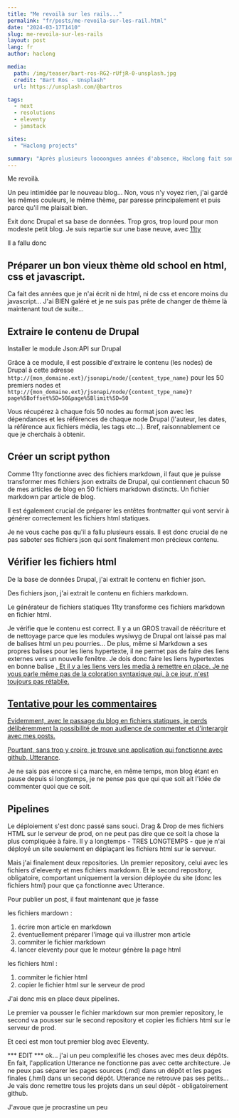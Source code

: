 ```yaml
---
title: "Me revoilà sur les rails..."
permalink: "fr/posts/me-revoila-sur-les-rail.html"
date: "2024-03-17T1410"
slug: me-revoila-sur-les-rails
layout: post
lang: fr
author: haclong

media:
  path: /img/teaser/bart-ros-RG2-rUfjR-0-unsplash.jpg
  credit: "Bart Ros - Unsplash"
  url: https://unsplash.com/@bartros

tags:
  - next
  - resolutions
  - eleventy
  - jamstack

sites:
  - "Haclong projects"

summary: "Après plusieurs loooongues années d'absence, Haclong fait son retour sur la toile... et parle à la troisième personne..."
---
```


Me revoilà.

Un peu intimidée par le nouveau blog... Non, vous n'y voyez rien, j'ai gardé les mêmes couleurs, le même thème, par paresse principalement et puis parce qu'il me plaisait bien.

Exit donc Drupal et sa base de données. Trop gros, trop lourd pour mon modeste petit blog. Je suis repartie sur une base neuve, avec <a href="https://www.11ty.dev/" target="_blank">11ty</a>

Il a fallu donc

## Préparer un bon vieux thème old school en html, css et javascript.

Ca fait des années que je n'ai écrit ni de html, ni de css et encore moins du javascript... J'ai BIEN galéré et je ne suis pas prête de changer de thème là maintenant tout de suite...

## Extraire le contenu de Drupal

Installer le module Json:API sur Drupal

Grâce à ce module, il est possible d'extraire le contenu (les nodes) de Drupal à cette adresse ```http://{mon_domaine.ext}/jsonapi/node/{content_type_name}``` pour les 50 premiers nodes et ```http://{mon_domaine.ext}/jsonapi/node/{content_type_name}?page%5Boffset%5D=50&page%5Blimit%5D=50```

Vous récupérez à chaque fois 50 nodes au format json avec les dépendances et les références de chaque node Drupal (l'auteur, les dates, la référence aux fichiers média, les tags etc...). Bref, raisonnablement ce que je cherchais à obtenir.

## Créer un script python

Comme 11ty fonctionne avec des fichiers markdown, il faut que je puisse transformer mes fichiers json extraits de Drupal, qui contiennent chacun 50 de mes articles de blog en 50 fichiers markdown distincts. Un fichier markdown par article de blog. 

Il est également crucial de préparer les entêtes frontmatter qui vont servir à générer correctement les fichiers html statiques.

Je ne vous cache pas qu'il a fallu plusieurs essais. Il est donc crucial de ne pas saboter ses fichiers json qui sont finalement mon précieux contenu.

## Vérifier les fichiers html

De la base de données Drupal, j'ai extrait le contenu en fichier json.

Des fichiers json, j'ai extrait le contenu en fichiers markdown.

Le générateur de fichiers statiques 11ty transforme ces fichiers markdown en fichier html.

Je vérifie que le contenu est correct. Il y a un GROS travail de réécriture et de nettoyage parce que les modules wysiwyg de Drupal ont laissé pas mal de balises html un peu pourries... De plus, même si Markdown a ses propres balises pour les liens hypertexte, il ne permet pas de faire des liens externes vers un nouvelle fenêtre. Je dois donc faire les liens hypertextes en bonne balise <A HREF>. Et il y a les liens vers les media à remettre en place. Je ne vous parle même pas de la coloration syntaxique qui, à ce jour, n'est toujours pas rétablie. 

## Tentative pour les commentaires

Evidemment, avec le passage du blog en fichiers statiques, je perds délibéremment la possibilité de mon audience de commenter et d'interargir avec mes posts. 

Pourtant, sans trop y croire, je trouve une application qui fonctionne avec github, <a href="https://utteranc.es" target="_blank">Utterance</a>. 

Je ne sais pas encore si ça marche, en même temps, mon blog étant en pause depuis si longtemps, je ne pense pas que qui que soit ait l'idée de commenter quoi que ce soit.

## Pipelines

Le déploiement s'est donc passé sans souci. Drag & Drop de mes fichiers HTML sur le serveur de prod, on ne peut pas dire que ce soit la chose la plus compliquée à faire. Il y a longtemps - TRES LONGTEMPS - que je n'ai déployé un site seulement en déplaçant les fichiers html sur le serveur. 

Mais j'ai finalement deux repositories. Un premier repository, celui avec les fichiers d'eleventy et mes fichiers markdown. Et le second repository, obligatoire, comportant uniquement la version déployée du site (donc les fichiers html) pour que ça fonctionne avec Utterance. 

Pour publier un post, il faut maintenant que je fasse

les fichiers mardown : 

1. écrire mon article en markdown
2. éventuellement préparer l'image qui va illustrer mon article
3. commiter le fichier markdown
4. lancer eleventy pour que le moteur génère la page html

les fichiers html :

1. commiter le fichier html
2. copier le fichier html sur le serveur de prod

J'ai donc mis en place deux pipelines.

Le premier va pousser le fichier markdown sur mon premier repository, le second va pousser sur le second repository et copier les fichiers html sur le serveur de prod.

Et ceci est mon tout premier blog avec Eleventy.

*** EDIT ***
ok... j'ai un peu complexifié les choses avec mes deux dépôts. En fait, l'application Utterance ne fonctionne pas avec cette architecture. Je ne peux pas séparer les pages sources (.md) dans un dépôt et les pages finales (.hml) dans un second dépôt. Utterance ne retrouve pas ses petits... Je vais donc remettre tous les projets dans un seul dépôt - obligatoirement github. 

J'avoue que je procrastine un peu